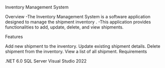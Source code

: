 Inventory Management System

Overview
-The Inventory Management System is a software application designed to manage the  shipment inventory  . -This application provides functionalities to add, update, delete, and view shipments.

Features

Add new shipment to the inventory.
Update existing shipment details.
Delete shipment from the inventory.
View a list of all shipment.
Requirements

.NET 6.0
SQL Server
Visual Studio 2022
